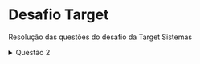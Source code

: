 # Desafio Target
Resolução das questões do desafio da Target Sistemas
<details><summary>Questão 2</summary>
<p>

#### Dado a sequência de Fibonacci, onde se inicia por 0 e 1 e o próximo valor sempre será a soma dos 2 valores anteriores (exemplo: 0, 1, 1, 2, 3, 5, 8, 13, 21, 34...), ####escreva um programa na linguagem que desejar onde, informado um número, ele calcule a sequência de Fibonacci e retorne uma mensagem avisando se o número informado ####pertence ou não a sequência.
####IMPORTANTE:
####Esse número pode ser informado através de qualquer entrada de sua preferência ou pode ser previamente definido no código;
'''csharp
using System;

public class Program {
    public static void Main(string[] args) {
        Console.WriteLine("Digite um número:");

        int numero = int.Parse(Console.ReadLine());

        int a = 0;

        int b = 1;

        while (b <= numero) {
            if (b == numero) {
                Console.WriteLine($"O número informado {numero} pertence a sequência de Fibonacci!");
                return;
            }

            int temp = a + b;

            a = b;
            b = temp;
        }

        Console.WriteLine($"O número informado {numero} não pertence à sequência de Fibonaci.");
    }
}
'''
</p>
</details>
